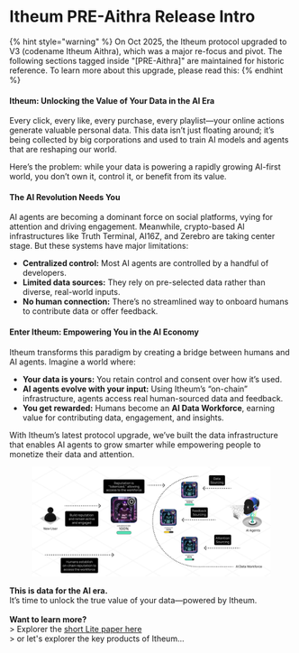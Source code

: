 # Itheum PRE-Aithra Release Intro

{% hint style="warning" %}
On Oct 2025, the Itheum protocol upgraded to V3 (codename Itheum Aithra), which was a major re-focus and pivot. The following sections tagged inside "\[PRE-Aithra]" are maintained for historic reference. To learn more about this upgrade, please read this:
{% endhint %}

#### Itheum: Unlocking the Value of Your Data in the AI Era

Every click, every like, every purchase, every playlist—your online actions generate valuable personal data. This data isn’t just floating around; it’s being collected by big corporations and used to train AI models and agents that are reshaping our world.

Here’s the problem: while your data is powering a rapidly growing AI-first world, you don’t own it, control it, or benefit from its value.

#### The AI Revolution Needs You

AI agents are becoming a dominant force on social platforms, vying for attention and driving engagement. Meanwhile, crypto-based AI infrastructures like Truth Terminal, AI16Z, and Zerebro are taking center stage. But these systems have major limitations:

* **Centralized control:** Most AI agents are controlled by a handful of developers.
* **Limited data sources:** They rely on pre-selected data rather than diverse, real-world inputs.
* **No human connection:** There’s no streamlined way to onboard humans to contribute data or offer feedback.

#### Enter Itheum: Empowering You in the AI Economy

Itheum transforms this paradigm by creating a bridge between humans and AI agents. Imagine a world where:

* **Your data is yours:** You retain control and consent over how it’s used.
* **AI agents evolve with your input:** Using Itheum’s “on-chain” infrastructure, agents access real human-sourced data and feedback.
* **You get rewarded:** Humans become an **AI Data Workforce**, earning value for contributing data, engagement, and insights.

With Itheum’s latest protocol upgrade, we’ve built the data infrastructure that enables AI agents to grow smarter while empowering people to monetize their data and attention.

<figure><img src="../.gitbook/assets/image (185).png" alt=""><figcaption></figcaption></figure>

**This is data for the AI era.**\
It’s time to unlock the true value of your data—powered by Itheum.\
\
**Want to learn more?**\
\> Explorer the [short Lite paper here](https://api.itheumcloud.com/files_misc/Itheum-Protocol-One-Pager-Litepaper.pdf)\
\> or let's explorer the key products of Itheum...
